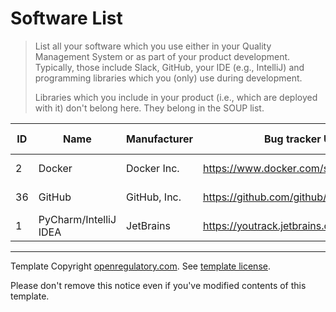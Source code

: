 # Software List

> List all your software which you use either in your Quality Management System or as part of your product
> development. Typically, those include Slack, GitHub, your IDE (e.g., IntelliJ) and programming libraries
> which you (only) use during development.
>
> Libraries which you include in your product (i.e., which are deployed with it) don't belong here. They belong
> in the SOUP list.

| ID | Name          | Manufacturer     | Bug tracker URL                            | Needs validation? | Next validation | Last validation | Decommissioning |
|----|---------------|------------------|--------------------------------------------|-------------------|-----------------|-----------------|-----------------|
 | 2  | Docker | Docker Inc. | https://www.docker.com/support | - | - | 2024-09-30 | - |
 | 36  | GitHub | GitHub, Inc. | https://github.com/github/feedback/issues | - | - | 2024-09-30 | - |
 | 1  | PyCharm/IntelliJ IDEA | JetBrains | https://youtrack.jetbrains.com/issues/IDEA | - | - | 2024-09-23 | 2024-09-30 |


---

Template Copyright [openregulatory.com](https://openregulatory.com). See [template
license](https://openregulatory.com/template-license).

Please don't remove this notice even if you've modified contents of this template.